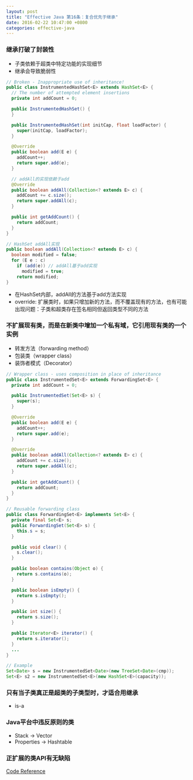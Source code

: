 ```yaml
---
layout: post
title: "Effective Java 第16条：复合优先于继承"
date: 2016-02-22 10:47:00 +0800
categories: effective-java
---
```

### 继承打破了封装性
* 子类依赖于超类中特定功能的实现细节
* 继承会导致脆弱性

~~~java
// Broken - Inappropriate use of inheritance!
public class InstrumentedHashSet<E> extends HashSet<E> {
  // The number of attempted element insertions
  private int addCount = 0;

  public InstrumentedHashSet() {
  }

  public InstrumentedHashSet(int initCap, float loadFactor) {
    super(initCap, loadFactor);
  }

  @Override
  public boolean add(E e) {
    addCount++;
    return super.add(e);
  }

  // addAll的实现依赖于add
  @Override
  public boolean addAll(Collection<? extends E> c) {
    addCount += c.size();
    return super.addAll(c);
  }

  public int getAddCount() {
    return addCount;
  }
}
~~~

~~~java
// HashSet addAll实现
public boolean addAll(Collection<? extends E> c) {
  boolean modified = false;
  for (E e : c)
    if (add(e)) // addAll基于add实现
      modified = true;
    return modified;
}
~~~

* 在HashSet内部，addAll的方法基于add方法实现
* override: 扩展类时，如果只增加新的方法，而不覆盖现有的方法，也有可能出现问题：子类和超类存在签名相同但返回类型不同的方法

### 不扩展现有类，而是在新类中增加一个私有域，它引用现有类的一个实例
* 转发方法（forwarding method）
* 包装类（wrapper class）
* 装饰者模式（Decorator）

~~~java
// Wrapper class - uses composition in place of inheritance
public class InstrumentedSet<E> extends ForwardingSet<E> {
  private int addCount = 0;

  public InstrumentedSet(Set<E> s) {
    super(s);
  }

  @Override
  public boolean add(E e) {
    addCount++;
    return super.add(e);
  }

  @Override
  public boolean addAll(Collection<? extends E> c) {
    addCount += c.size();
    return super.addAll(c);
  }

  public int getAddCount() {
    return addCount;
  }
}

// Reusable forwarding class
public class ForwardingSet<E> implements Set<E> {
  private final Set<E> s;
  public ForwardingSet(Set<E> s) {
    this.s = s;
  }

  public void clear() {
    s.clear();
  }

  public boolean contains(Object o) {
    return s.contains(o);
  }

  public boolean isEmpty() {
    return s.isEmpty();
  }

  public int size() {
    return s.size();
  }

  public Iterator<E> iterator() {
    return s.iterator();
  }
  ...
}

// Example
Set<Date> s = new InstrumentedSet<Date>(new TreeSet<Date>(cmp));
Set<E> s2 = new InstrumentedSet<E>(new HashSet<E>(capacity));
~~~

### 只有当子类真正是超类的子类型时，才适合用继承
* is-a

### Java平台中违反原则的类
* Stack -> Vector
* Properties -> Hashtable

### 正扩展的类API有无缺陷

[Code Reference](https://github.com/willseeyou/effective-java-examples/tree/master/src/main/java/org/effectivejava/examples/chapter04/item16)
